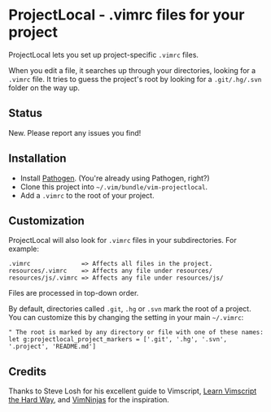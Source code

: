 # ProjectLocal - .vimrc files for your project

ProjectLocal lets you set up project-specific `.vimrc` files.

When you edit a file, it searches up through your directories, looking for a `.vimrc` file. It tries to guess the project's root by looking for a `.git/.hg/.svn` folder on the way up.

## Status

New. Please report any issues you find!

## Installation

* Install [Pathogen][pathogen]. (You're already using Pathogen, right?)
* Clone this project into `~/.vim/bundle/vim-projectlocal`.
* Add a `.vimrc` to the root of your project.

## Customization

ProjectLocal will also look for `.vimrc` files in your subdirectories. For example:

```
.vimrc              => Affects all files in the project.
resources/.vimrc    => Affects any file under resources/
resources/js/.vimrc => Affects any file under resources/js/
```

Files are processed in top-down order.

By default, directories called `.git`, `.hg` or `.svn` mark the root of a project. You can customize this by changing the setting in your main `~/.vimrc`:

```vim
" The root is marked by any directory or file with one of these names:
let g:projectlocal_project_markers = ['.git', '.hg', '.svn', '.project', 'README.md']
```

## Credits
Thanks to Steve Losh for his excellent guide to Vimscript, [Learn Vimscript the Hard Way][learnvim], and [VimNinjas][vimninjas] for the inspiration.

[pathogen]: https://github.com/tpope/vim-pathogen/
[learnvim]: http://learnvimscriptthehardway.stevelosh.com/
[vimninjas]: http://www.vimninjas.com/
